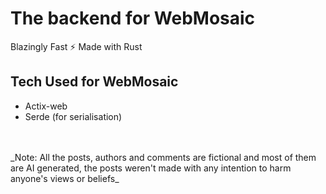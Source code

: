 # The backend for WebMosaic
Blazingly Fast ⚡ Made with Rust

## Tech Used for WebMosaic

- Actix-web
- Serde (for serialisation)
<br>
<br>
_Note: All the posts, authors and comments are fictional and most of them are AI generated, the posts weren't made with any intention to harm anyone's views or beliefs_